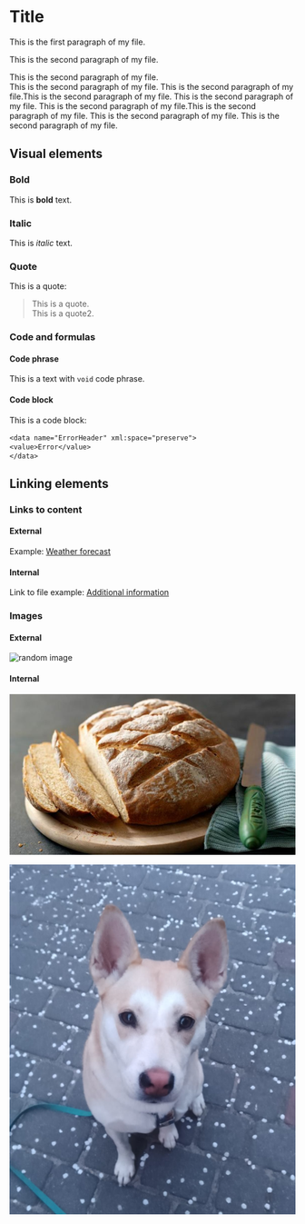 # Title

This is the first paragraph of my file.

This is the second paragraph of my file.

This is the second paragraph of my file.  
This is the second paragraph of my file. This is the second paragraph of my file.This is the second paragraph of my file. This is the second paragraph of my file. This is the second paragraph of my file.This is the second paragraph of my file. This is the second paragraph of my file. This is the second paragraph of my file.

## Visual elements

### Bold

This is **bold** text.

### Italic

This is _italic_ text.

### Quote

This is a quote:

> This is a quote.  
> This is a quote2.

### Code and formulas

#### Code phrase

This is a text with `void` code phrase.

#### Code block

This is a code block:

```
<data name="ErrorHeader" xml:space="preserve">
<value>Error</value>
</data>
```

## Linking elements

### Links to content

#### External

Example: [Weather forecast](https://www.meteo.pl)

#### Internal

Link to file example: [Additional information](reference.md)

### Images

#### External

![random image](https://picsum.photos/200 "Zdjęcie")

#### Internal

![Bread](Easy_white_bread.jpg "Chleb")

![Miura](images/Miura.png)

